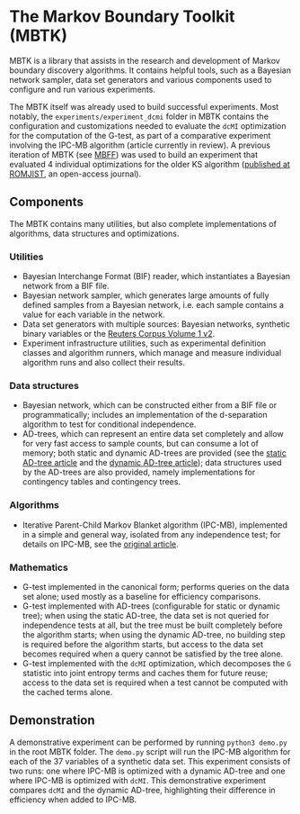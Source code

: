 # The Markov Boundary Toolkit (MBTK)

MBTK is a library that assists in the research and development of Markov boundary discovery algorithms. It contains helpful tools, such as a Bayesian network sampler, data set generators and various components used to configure and run various experiments.

The MBTK itself was already used to build successful experiments. Most notably, the `experiments/experiment_dcmi` folder in MBTK contains the configuration and customizations needed to evaluate the `dcMI` optimization for the computation of the G-test, as part of a comparative experiment involving the IPC-MB algorithm (article currently in review). A previous iteration of MBTK (see [MBFF](https://github.com/camilbancioiu/MBFF)) was used to build an experiment that evaluated 4 individual optimizations for the older KS algorithm ([published at ROMJIST](https://www.romjist.ro/abstract-620.html), an open-access journal).

## Components

The MBTK contains many utilities, but also complete implementations of algorithms, data structures and optimizations.

### Utilities

* Bayesian Interchange Format (BIF) reader, which instantiates a Bayesian network from a BIF file.
* Bayesian network sampler, which generates large amounts of fully defined samples from a Bayesian network, i.e. each sample contains a value for each variable in the network.
* Data set generators with multiple sources: Bayesian networks, synthetic binary variables or the [Reuters Corpus Volume 1 v2](http://www.ai.mit.edu/projects/jmlr/papers/volume5/lewis04a/lyrl2004_rcv1v2_README.htm).
* Experiment infrastructure utilities, such as experimental definition classes and algorithm runners, which manage and measure individual algorithm runs and also collect their results.

### Data structures

* Bayesian network, which can be constructed either from a BIF file or programmatically; includes an implementation of the d-separation algorithm to test for conditional independence.
* AD-trees, which can represent an entire data set completely and allow for very fast access to sample counts, but can consume a lot of memory; both static and dynamic AD-trees are provided (see the [static AD-tree article](https://citeseerx.ist.psu.edu/viewdoc/summary?doi=10.1.1.72.4560) and the [dynamic AD-tree article](https://citeseerx.ist.psu.edu/viewdoc/summary?doi=10.1.1.19.64)); data structures used by the AD-trees are also provided, namely implementations for contingency tables and contingency trees.

### Algorithms

* Iterative Parent-Child Markov Blanket algorithm (IPC-MB), implemented in a simple and general way, isolated from any independence test; for details on IPC-MB, see the [original article](https://link.springer.com/chapter/10.1007%2F978-3-540-68825-9_10).

### Mathematics

* G-test implemented in the canonical form; performs queries on the data set alone; used mostly as a baseline for efficiency comparisons.
* G-test implemented with AD-trees (configurable for static or dynamic tree); when using the static AD-tree, the data set is not queried for independence tests at all, but the tree must be built completely before the algorithm starts; when using the dynamic AD-tree, no building step is required before the algorithm starts, but access to the data set becomes required when a query cannot be satisfied by the tree alone.
* G-test implemented with the `dcMI` optimization, which decomposes the `G` statistic into joint entropy terms and caches them for future reuse; access to the data set is required when a test cannot be computed with the cached terms alone.

## Demonstration

A demonstrative experiment can be performed by running `python3 demo.py` in the root MBTK folder. The `demo.py` script will run the IPC-MB algorithm for each of the 37 variables of a synthetic data set. This experiment consists of two runs: one where IPC-MB is optimized with a dynamic AD-tree and one where IPC-MB is optimized with `dcMI`. This demonstrative experiment compares `dcMI` and the dynamic AD-tree, highlighting their difference in efficiency when added to IPC-MB.
